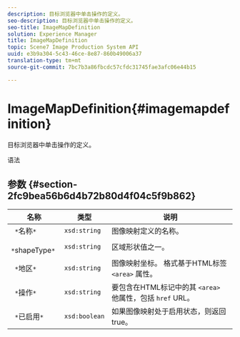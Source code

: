```yaml
---
description: 目标浏览器中单击操作的定义。
seo-description: 目标浏览器中单击操作的定义。
seo-title: ImageMapDefinition
solution: Experience Manager
title: ImageMapDefinition
topic: Scene7 Image Production System API
uuid: e3b9a304-5c43-46ce-8e87-860b49006a37
translation-type: tm+mt
source-git-commit: 7bc7b3a86fbcdc57cfdc31745fae3afc06e44b15

---
```



# ImageMapDefinition{#imagemapdefinition}

目标浏览器中单击操作的定义。

语法

## 参数 {#section-2fc9bea56b6d4b72b80d4f04c5f9b862}

| 名称 | 类型 | 说明 |
|---|---|---|
| ` *`名称`*` | `xsd:string` | 图像映射定义的名称。 |
| ` *`shapeType`*` | `xsd:string` | 区域形状值之一。 |
| ` *`地区`*` | `xsd:string` | 图像映射坐标。 格式基于HTML标签 `<area>` 属性。 |
| ` *`操作`*` | `xsd:string` | 要包含在HTML标记中的其 `<area>` 他属性，包括 `href` URL。 |
| ` *`已启用`*` | `xsd:boolean` | 如果图像映射处于启用状态，则返回true。 |

